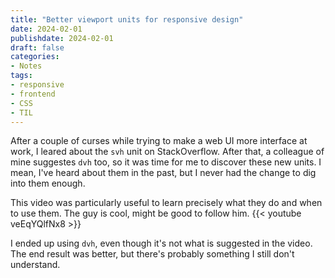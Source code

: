 ```yaml
---
title: "Better viewport units for responsive design"
date: 2024-02-01
publishdate: 2024-02-01
draft: false
categories: 
- Notes
tags:
- responsive
- frontend
- CSS
- TIL
---
```


After a couple of curses while trying to make a web UI more interface at work, I leared about the `svh` unit on StackOverflow. After that, a colleague of mine suggestes `dvh` too, so it was time for me to discover these new units. I mean, I've heard about them in the past, but I never had the change to dig into them enough.

This video was particularly useful to learn precisely what they do and when to use them. The guy is cool, might be good to follow him.
{{< youtube veEqYQlfNx8 >}}

I ended up using `dvh`, even though it's not what is suggested in the video. The end result was better, but there's probably something I still don't understand.